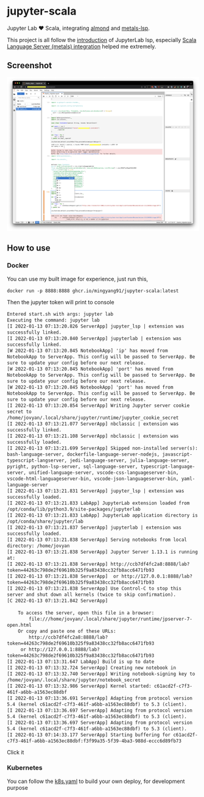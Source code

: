 # jupyter-scala

Jupyter Lab ❤️ Scala, integrating [almond](https://almond.sh/) and [metals-lsp](https://scalameta.org/metals/).

This project is all follow the [introduction](https://jupyterlab-lsp.readthedocs.io/en/latest/Installation.html) of JupyterLab lsp, especially [Scala Language Server (metals) integration](https://jupyterlab-lsp.readthedocs.io/en/latest/Configuring.html#example-scala-language-server-metals-integration) helped me extremely.

## Screenshot
![screenshot 1](/images/screenshot1.png "My Jupyter with scala")

## How to use

### Docker
You can use my built image for experience, just run this,
```
docker run -p 8888:8888 ghcr.io/mingyang91/jupyter-scala:latest
```
Then the jupyter token will print to console
```
Entered start.sh with args: jupyter lab
Executing the command: jupyter lab
[I 2022-01-13 07:13:20.826 ServerApp] jupyter_lsp | extension was successfully linked.
[I 2022-01-13 07:13:20.840 ServerApp] jupyterlab | extension was successfully linked.
[W 2022-01-13 07:13:20.845 NotebookApp] 'ip' has moved from NotebookApp to ServerApp. This config will be passed to ServerApp. Be sure to update your config before our next release.
[W 2022-01-13 07:13:20.845 NotebookApp] 'port' has moved from NotebookApp to ServerApp. This config will be passed to ServerApp. Be sure to update your config before our next release.
[W 2022-01-13 07:13:20.845 NotebookApp] 'port' has moved from NotebookApp to ServerApp. This config will be passed to ServerApp. Be sure to update your config before our next release.
[I 2022-01-13 07:13:20.854 ServerApp] Writing Jupyter server cookie secret to /home/jovyan/.local/share/jupyter/runtime/jupyter_cookie_secret
[I 2022-01-13 07:13:21.077 ServerApp] nbclassic | extension was successfully linked.
[I 2022-01-13 07:13:21.108 ServerApp] nbclassic | extension was successfully loaded.
[I 2022-01-13 07:13:21.699 ServerApp] Skipped non-installed server(s): bash-language-server, dockerfile-language-server-nodejs, javascript-typescript-langserver, jedi-language-server, julia-language-server, pyright, python-lsp-server, sql-language-server, typescript-language-server, unified-language-server, vscode-css-languageserver-bin, vscode-html-languageserver-bin, vscode-json-languageserver-bin, yaml-language-server
[I 2022-01-13 07:13:21.831 ServerApp] jupyter_lsp | extension was successfully loaded.
[I 2022-01-13 07:13:21.833 LabApp] JupyterLab extension loaded from /opt/conda/lib/python3.9/site-packages/jupyterlab
[I 2022-01-13 07:13:21.833 LabApp] JupyterLab application directory is /opt/conda/share/jupyter/lab
[I 2022-01-13 07:13:21.837 ServerApp] jupyterlab | extension was successfully loaded.
[I 2022-01-13 07:13:21.838 ServerApp] Serving notebooks from local directory: /home/jovyan
[I 2022-01-13 07:13:21.838 ServerApp] Jupyter Server 1.13.1 is running at:
[I 2022-01-13 07:13:21.838 ServerApp] http://ccb7df4fc2a8:8888/lab?token=44263c798de2f69610b325f9a83438cc32fb8acc6471fb93
[I 2022-01-13 07:13:21.838 ServerApp]  or http://127.0.0.1:8888/lab?token=44263c798de2f69610b325f9a83438cc32fb8acc6471fb93
[I 2022-01-13 07:13:21.838 ServerApp] Use Control-C to stop this server and shut down all kernels (twice to skip confirmation).
[C 2022-01-13 07:13:21.842 ServerApp]

    To access the server, open this file in a browser:
        file:///home/jovyan/.local/share/jupyter/runtime/jpserver-7-open.html
    Or copy and paste one of these URLs:
        http://ccb7df4fc2a8:8888/lab?token=44263c798de2f69610b325f9a83438cc32fb8acc6471fb93
     or http://127.0.0.1:8888/lab?token=44263c798de2f69610b325f9a83438cc32fb8acc6471fb93
[I 2022-01-13 07:13:31.647 LabApp] Build is up to date
[I 2022-01-13 07:13:32.724 ServerApp] Creating new notebook in
[I 2022-01-13 07:13:32.740 ServerApp] Writing notebook-signing key to /home/jovyan/.local/share/jupyter/notebook_secret
[I 2022-01-13 07:13:32.986 ServerApp] Kernel started: c61acd2f-c7f3-461f-a6bb-a1563ec88dbf
[I 2022-01-13 07:13:36.691 ServerApp] Adapting from protocol version 5.4 (kernel c61acd2f-c7f3-461f-a6bb-a1563ec88dbf) to 5.3 (client).
[I 2022-01-13 07:13:36.697 ServerApp] Adapting from protocol version 5.4 (kernel c61acd2f-c7f3-461f-a6bb-a1563ec88dbf) to 5.3 (client).
[I 2022-01-13 07:13:36.697 ServerApp] Adapting from protocol version 5.4 (kernel c61acd2f-c7f3-461f-a6bb-a1563ec88dbf) to 5.3 (client).
[I 2022-01-13 07:14:33.177 ServerApp] Starting buffering for c61acd2f-c7f3-461f-a6bb-a1563ec88dbf:f3f99a35-5f39-4ba3-988d-eccc6d89fb73
```
Click it

### Kubernetes
You can follow the [k8s.yaml](k8s.yaml) to build your own deploy, for development purpose
